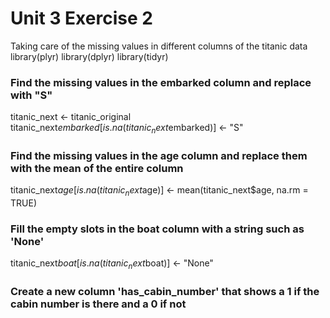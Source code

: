 # Unit 3 Exercise 2
Taking care of the missing values in different columns of the titanic data
library(plyr)
library(dplyr)
library(tidyr)

### Find the missing values in the embarked column and replace with "S"
titanic_next <- titanic_original
titanic_next$embarked[is.na(titanic_next$embarked)] <- "S"

### Find the missing values in the age column and replace them with the mean of the entire column
titanic_next$age[is.na(titanic_next$age)] <- mean(titanic_next$age, na.rm = TRUE)

### Fill the empty slots in the boat column with a string such as 'None'
titanic_next$boat[is.na(titanic_next$boat)] <- "None"

### Create a new column 'has_cabin_number' that shows a 1 if the cabin number is there and a 0 if not

